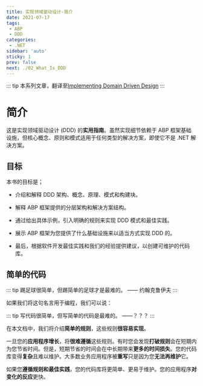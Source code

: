 ```yaml
---
title: 实现领域驱动设计-简介
date: 2021-07-17
tags:
 - ABP
 - DDD
categories:
 - .NET
sidebar: 'auto'
sticky: 1
prev: false
next: ./02_What_Is_DDD
---
```

::: tip
本系列文章，翻译至[Implementing Domain Driven Design](https://abp.io/books/implementing-domain-driven-design)
:::
<!-- more -->

# 简介

这是实现领域驱动设计 (DDD) 的**实用指南**。虽然实现细节依赖于 ABP 框架基础设施，但核心概念、原则和模式适用于任何类型的解决方案，即使它不是 .NET 解决方案。



## 目标

本书的目标是；

- 介绍和解释 DDD 架构、概念、原理、模式和构建块。

- 解释 ABP 框架提供的分层架构和解决方案结构。
- 通过给出具体示例，引入明确的规则来实现 DDD 模式和最佳实践。
- 展示 ABP 框架为您提供了什么基础设施来以适当方式实现 DDD 的。
- 最后，根据软件开发最佳实践和我们的经验提供建议，以创建可维护的代码库。



## 简单的代码

::: tip
踢足球很简单，但踢简单的足球才是最难的。 —— 约翰克鲁伊夫
:::

如果我们将这句名言用于编程，我们可以说：

::: tip
写代码很简单，但写简单的代码是最难的。 ——？？？
:::

在本文档中，我们将介绍**简单的规则**，这些规则**很容易实现**。

一旦您的**应用程序增长**，将**很难遵循**这些规则。有时您会发现**打破规则**会在短期内为您节省时间。但是，短期节省的时间会在中长期带来**更多的时间损失**。您的代码库变得**复杂**且难以维护。大多数业务应用程序被**重写**只是因为您**无法再维护**它。

如果您**遵循规则和最佳实践**，您的代码库将更简单、更易于维护。您的应用程序**对变化的反应**更快。

